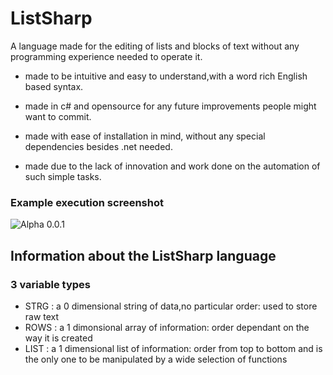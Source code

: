# ListSharp

A language made for the editing of lists and blocks of text without any programming experience needed to operate it.

* made to be intuitive and easy to understand,with a word rich English based syntax.

* made in c# and opensource for any future improvements people might want to commit.

* made with ease of installation in mind, without any special dependencies besides .net needed.

* made due to the lack of innovation and work done on the automation of such simple tasks.

### Example execution screenshot

![Alpha 0.0.1](http://puu.sh/ljOng/46381c43b3.png)


## Information about the ListSharp language

### 3 variable types
* STRG : a 0 dimensional string of data,no particular order: used to store raw text
* ROWS : a 1 dimonsional array of information: order dependant on the way it is created
* LIST : a 1 dimensional list of information: order from top to bottom and is the only one to be manipulated by a wide selection of functions


